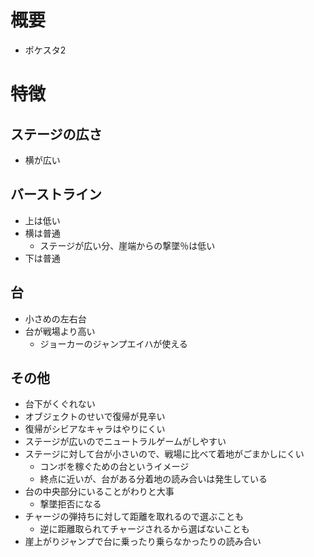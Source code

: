 # 概要
- ポケスタ2

# 特徴
## ステージの広さ
- 横が広い

## バーストライン
- 上は低い
- 横は普通
  - ステージが広い分、崖端からの撃墜％は低い
- 下は普通

## 台
- 小さめの左右台
- 台が戦場より高い
  - ジョーカーのジャンプエイハが使える

## その他
- 台下がくぐれない
- オブジェクトのせいで復帰が見辛い
- 復帰がシビアなキャラはやりにくい
- ステージが広いのでニュートラルゲームがしやすい
- ステージに対して台が小さいので、戦場に比べて着地がごまかしにくい
  - コンボを稼ぐための台というイメージ
  - 終点に近いが、台がある分着地の読み合いは発生している
- 台の中央部分にいることがわりと大事
  - 撃墜拒否になる
- チャージの弾持ちに対して距離を取れるので選ぶことも
  - 逆に距離取られてチャージされるから選ばないことも
- 崖上がりジャンプで台に乗ったり乗らなかったりの読み合い